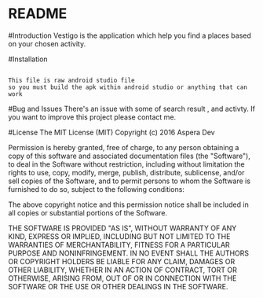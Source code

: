 # README

#Introduction
Vestigo is the application which help you find a places based on your chosen activity.

#Installation 
```

This file is raw android studio file
so you must build the apk within android studio or anything that can work

```

#Bug and Issues
There's an issue with some of search result , and activty.
If you want to improve this project please contact me.

#License
The MIT License (MIT)
Copyright (c) 2016 Aspera Dev

Permission is hereby granted, free of charge, to any person obtaining a copy of this software and associated documentation files (the "Software"), to deal in the Software without restriction, including without limitation the rights to use, copy, modify, merge, publish, distribute, sublicense, and/or sell copies of the Software, and to permit persons to whom the Software is furnished to do so, subject to the following conditions:

The above copyright notice and this permission notice shall be included in all copies or substantial portions of the Software.

THE SOFTWARE IS PROVIDED "AS IS", WITHOUT WARRANTY OF ANY KIND, EXPRESS OR IMPLIED, INCLUDING BUT NOT LIMITED TO THE WARRANTIES OF MERCHANTABILITY, FITNESS FOR A PARTICULAR PURPOSE AND NONINFRINGEMENT. IN NO EVENT SHALL THE AUTHORS OR COPYRIGHT HOLDERS BE LIABLE FOR ANY CLAIM, DAMAGES OR OTHER LIABILITY, WHETHER IN AN ACTION OF CONTRACT, TORT OR OTHERWISE, ARISING FROM, OUT OF OR IN CONNECTION WITH THE SOFTWARE OR THE USE OR OTHER DEALINGS IN THE SOFTWARE.
